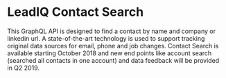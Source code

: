 # LeadIQ Contact Search

This GraphQL API is designed to find a contact by name and company or linkedin url. A state-of-the-art technology is used to support tracking original data sources for email, phone and job changes. Contact Search is available starting October 2018 and new end points like account search (searched all contacts in one account) and data feedback will be provided in Q2 2019.
